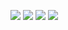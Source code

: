 ![](https://i.imgur.com/80UG2yg.png)
![](https://i.imgur.com/Lfe1NuF.png)
![](https://i.imgur.com/2n3UVNK.png)
![](https://i.imgur.com/hc61XSu.png)
